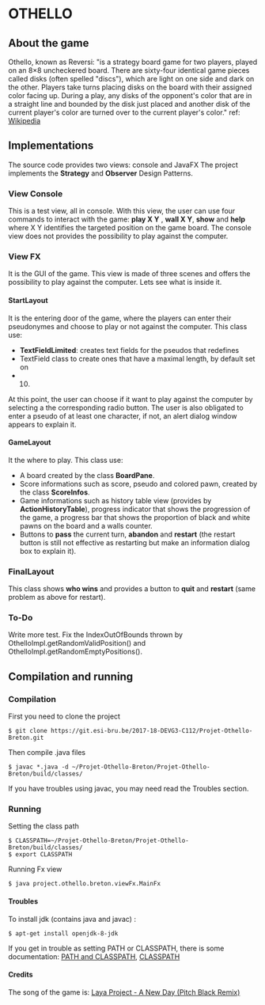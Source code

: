 # OTHELLO

## About the game
Othello, known as Reversi: "is a strategy board game for two players, 
played on an 8×8 uncheckered board. There are sixty-four identical game pieces 
called disks (often spelled "discs"), which are light on one side and dark on 
the other. Players take turns placing disks on the board with their assigned 
color facing up. During a play, any disks of the opponent's color that are in 
a straight line and bounded by the disk just placed and another disk of the 
current player's color are turned over to the current player's color." 
ref: [Wikipedia] 

## Implementations
The source code provides two views: console and JavaFX
The project implements the **Strategy** and **Observer** Design Patterns.
### View Console
This is a test view, all in console.
With this view, the user can use four commands to interact with the game: 
**play X Y** , **wall X Y**, **show** 
and **help** where X Y identifies the targeted position on the game board.
The console view does not provides the possibility to play against the computer.
### View FX
It is the GUI of the game. This view is made of three scenes and offers the 
possibility to play against the computer. Lets see what is inside it.
#### StartLayout
It is the entering door of the game, where the players can enter their 
pseudonymes and choose to play or not against the computer. This class use:
- **TextFieldLimited**: creates text fields for the pseudos that redefines 
- TextField class to create ones that have a maximal length, by default set on 
- 10. 

At this point, the user can choose if it want to play against the computer by 
selecting a the corresponding radio button.
The user is also obligated to enter a pseudo of at least one character, if not, 
an alert dialog window appears to explain it.

#### GameLayout
It the where to play.
This class use:
- A board created by the class **BoardPane**.
- Score informations such as score, pseudo and colored pawn, created by the 
class **ScoreInfos**.
- Game informations such as history table view (provides by 
**ActionHistoryTable**), progress indicator that shows the progression of the 
game, a progress bar that shows the proportion of black and white pawns on the 
board and a walls counter.
- Buttons to **pass** the current turn, **abandon** and **restart** (the 
restart button is still not effective as restarting but make an information 
dialog box to explain it).

### FinalLayout
This class shows **who wins** and provides a button to **quit** and **restart** 
(same problem as above for restart).
### To-Do
Write more test.
Fix the IndexOutOfBounds thrown by OthelloImpl.getRandomValidPosition() and
OthelloImpl.getRandomEmptyPositions().

## Compilation and running
### Compilation
First you need to clone the project
```
$ git clone https://git.esi-bru.be/2017-18-DEVG3-C112/Projet-Othello-Breton.git
```
Then compile .java files
```
$ javac *.java -d ~/Projet-Othello-Breton/Projet-Othello-Breton/build/classes/
```
If you have troubles using javac, you may need read the Troubles section.
### Running
Setting the class path
```
$ CLASSPATH=~/Projet-Othello-Breton/Projet-Othello-Breton/build/classes/
$ export CLASSPATH
```
Running Fx view
```
$ java project.othello.breton.viewFx.MainFx
```
#### Troubles
To install jdk (contains java and javac) :
```
$ apt-get install openjdk-8-jdk
```
If you get in trouble as setting PATH or CLASSPATH, there is some 
documentation: [PATH and CLASSPATH], [CLASSPATH]

#### Credits
The song of the game is: [Laya Project - A New Day (Pitch Black Remix)]

[Laya Project - A New Day (Pitch Black Remix)]:<https://www.youtube.com/watch?v=2XzyEAdj-FM>
[wikipedia]:<https://en.wikipedia.org/wiki/Reversi>
[Dillinger]:<https://dillinger.io>
[PATH and CLASSPATH]:<https://docs.oracle.com/javase/tutorial/essential/environment/paths.html>
[CLASSPATH]:<http://docs.oracle.com/javase/6/docs/technotes/tools/solaris/classpath.html>
